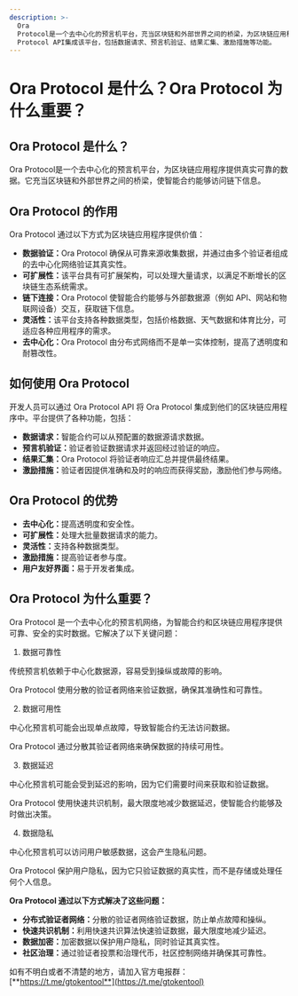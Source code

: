```yaml
---
description: >-
  Ora
  Protocol是一个去中心化的预言机平台，充当区块链和外部世界之间的桥梁，为区块链应用程序提供真实可靠的数据。它通过以下方式发挥作用：数据验证、可扩展性、链下连接、灵活性、去中心化。开发人员可以通过Ora
  Protocol API集成该平台，包括数据请求、预言机验证、结果汇集、激励措施等功能。
---
```


# Ora Protocol 是什么？Ora Protocol 为什么重要？

## Ora Protocol 是什么？

Ora Protocol是一个去中心化的预言机平台，为区块链应用程序提供真实可靠的数据。它充当区块链和外部世界之间的桥梁，使智能合约能够访问链下信息。

## Ora Protocol 的作用

Ora Protocol 通过以下方式为区块链应用程序提供价值：

* **数据验证：**&#x4F;ra Protocol 确保从可靠来源收集数据，并通过由多个验证者组成的去中心化网络验证其真实性。
* **可扩展性：**&#x8BE5;平台具有可扩展架构，可以处理大量请求，以满足不断增长的区块链生态系统需求。
* **链下连接：**&#x4F;ra Protocol 使智能合约能够与外部数据源（例如 API、网站和物联网设备）交互，获取链下信息。
* **灵活性：**&#x8BE5;平台支持各种数据类型，包括价格数据、天气数据和体育比分，可适应各种应用程序的需求。
* **去中心化：**&#x4F;ra Protocol 由分布式网络而不是单一实体控制，提高了透明度和耐篡改性。

## 如何使用 Ora Protocol

开发人员可以通过 Ora Protocol API 将 Ora Protocol 集成到他们的区块链应用程序中。平台提供了各种功能，包括：

* **数据请求：**&#x667A;能合约可以从预配置的数据源请求数据。
* **预言机验证：**&#x9A8C;证者验证数据请求并返回经过验证的响应。
* **结果汇集：**&#x4F;ra Protocol 将验证者响应汇总并提供最终结果。
* **激励措施：**&#x9A8C;证者因提供准确和及时的响应而获得奖励，激励他们参与网络。

## Ora Protocol 的优势

* **去中心化：**&#x63D0;高透明度和安全性。
* **可扩展性：**&#x5904;理大批量数据请求的能力。
* **灵活性：**&#x652F;持各种数据类型。
* **激励措施：**&#x63D0;高验证者参与度。
* **用户友好界面：**&#x6613;于开发者集成。

## Ora Protocol 为什么重要？

Ora Protocol 是一个去中心化的预言机网络，为智能合约和区块链应用程序提供可靠、安全的实时数据。它解决了以下关键问题：

1. 数据可靠性

传统预言机依赖于中心化数据源，容易受到操纵或故障的影响。

Ora Protocol 使用分散的验证者网络来验证数据，确保其准确性和可靠性。

2. 数据可用性

中心化预言机可能会出现单点故障，导致智能合约无法访问数据。

Ora Protocol 通过分散其验证者网络来确保数据的持续可用性。

3. 数据延迟

中心化预言机可能会受到延迟的影响，因为它们需要时间来获取和验证数据。

Ora Protocol 使用快速共识机制，最大限度地减少数据延迟，使智能合约能够及时做出决策。

4. 数据隐私

中心化预言机可以访问用户敏感数据，这会产生隐私问题。

Ora Protocol 保护用户隐私，因为它只验证数据的真实性，而不是存储或处理任何个人信息。

**Ora Protocol 通过以下方式解决了这些问题：**

* **分布式验证者网络：**&#x5206;散的验证者网络验证数据，防止单点故障和操纵。
* **快速共识机制：**&#x5229;用快速共识算法快速验证数据，最大限度地减少延迟。
* **数据加密：**&#x52A0;密数据以保护用户隐私，同时验证其真实性。
* **社区治理：**&#x901A;过验证者投票和治理代币，社区控制网络并确保其可靠性。

如有不明白或者不清楚的地方，请加入官方电报群：[**https://t.me/gtokentool**](https://t.me/gtokentool)
